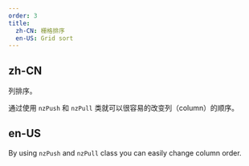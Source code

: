 ```yaml
---
order: 3
title:
  zh-CN: 栅格排序
  en-US: Grid sort
---
```


## zh-CN

列排序。

通过使用 `nzPush` 和 `nzPull` 类就可以很容易的改变列（column）的顺序。

## en-US

By using `nzPush` and `nzPull` class you can easily change column order.
